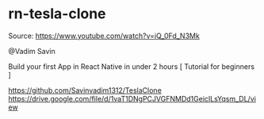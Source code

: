 # rn-tesla-clone

Source: https://www.youtube.com/watch?v=iQ_0Fd_N3Mk

@Vadim Savin

Build your first App in React Native in under 2 hours [ Tutorial for beginners ]

https://github.com/Savinvadim1312/TeslaClone
https://drive.google.com/file/d/1vaT1DNgPCJVGFNMDd1GeicILsYqsm_DL/view

